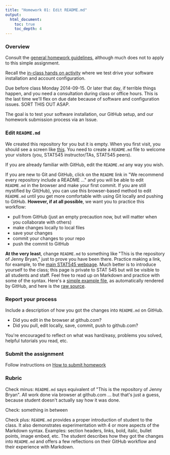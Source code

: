 ```yaml
---
title: "Homework 01: Edit README.md"
output:
  html_document:
    toc: true
    toc_depth: 4
---
```


### Overview

Consult the [general homework guidelines](hw00_homework-guidelines.html), although much does not to apply to this simple assignment.

Recall the [in-class hands on activity](git05_first-use-git-rstudio.html) where we test drive your software installation and account configuration.

Due before class Monday 2014-09-15. Or later that day, if terrible things happen, and you need a consultation during class or office hours. This is the last time we'll flex on due date because of software and configuration issues. SORT THIS OUT ASAP.

The goal is to test your software installation, our GitHub setup, and our homework submission process via an Issue.

### Edit `README.md`

We created this repository for you but it is empty. When you first visit, you should see a screen like [this](img/screenshot-empty-repo.png). You need to create a `README.md` file to welcome your visitors (you, STAT545 instructor/TAs, STAT545 peers).

If you are already familiar with GitHub, edit the `README.md` any way you wish.

If you are new to Git and GitHub, click on the `README` link in "We recommend every repository include a README ..." and you will be able to edit `README.md` in the browser and make your first commit. If you are still mystified by Git(Hub), you can use this browser-based method to edit `README.md` until you get more comfortable with using Git locally and pushing to GitHub. __However, if at all possible__, we want you to practice this workflow:

  - pull from GitHub (just an empty precaution now, but will matter when you collaborate with others)
  - make changes locally to local files
  - save your changes
  - commit your changes to your repo
  - push the commit to GitHub

__At the very least__, change `README.md` to something like "This is the repository of Jenny Bryan," just to prove you have been there. Practice making a link, for example, to the [main STAT545 webpage](http://stat545-ubc.github.io). Much better is to introduce yourself to the class; this page is private to STAT 545 but will be visible to all students and staff. Feel free to read up on Markdown and practice with some of the syntax. Here's a [simple example file](https://github.com/jennybc/2013-11_sfu/blob/master/simple-markdown.md), as automatically rendered by GitHub, and here is the [raw source](https://raw.githubusercontent.com/jennybc/2013-11_sfu/master/simple-markdown.md).

### Report your process

Include a description of how you got the changes into `README.md` on GitHub.

  * Did you edit in the browser at github.com?
  * Did you pull, edit locally, save, commit, push to github.com?

You're encouraged to reflect on what was hard/easy, problems you solved, helpful tutorials you read, etc.

### Submit the assignment

Follow instructions on [How to submit homework](hw00_homework-guidelines.html#how-to-submit-homework)

### Rubric

Check minus: `README.md` says equivalent of "This is the repository of Jenny Bryan". All work done via browser at github.com ... but that's just a guess, because student doesn't actually say how it was done.

Check: something in between

Check plus: `README.md` provides a proper introduction of student to the class. It also demonstrates experimentation with 4 or more aspects of the Markdown syntax. Examples: section headers, links, bold, italic, bullet points, image embed, etc. The student describes how they got the changes into `README.md` and offers a few reflections on their GitHub workflow and their experience with Markdown.
